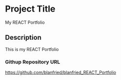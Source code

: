 # Project Title

My REACT Portfolio

## Description

This is my REACT Portfolio

### Githup Repository URL
https://github.com/blanfried/blanfried_REACT_Portfolio

